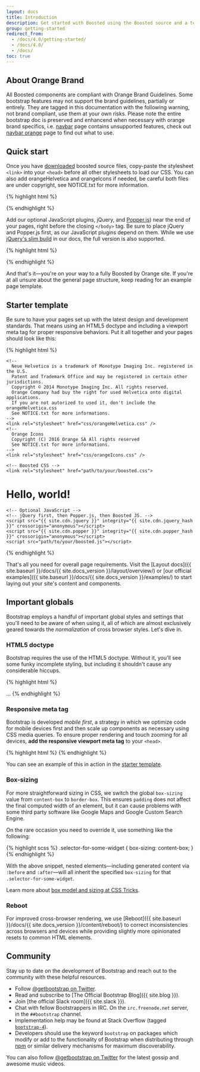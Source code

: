 ```yaml
---
layout: docs
title: Introduction
description: Get started with Boosted using the Boosted source and a template starter page.
group: getting-started
redirect_from:
  - /docs/4.0/getting-started/
  - /docs/4.0/
  - /docs/
toc: true
---
```


## About Orange Brand

All Boosted components are compliant with Orange Brand Guidelines. Some bootstrap features may not support the brand guidelines, partially or entirely. They are tagged in this documentation with the following <span class="sr-only">warning, not brand compliant</span><span class="icon-anti-spam" style="color: #dc3c14; font-size: 2rem" aria-hidden="true"></span>, use them at your own risks. Please note the entire bootstrap doc is preserved and enhancend when necessary with orange brand specifics, i.e. [navbar](../../components/navbar/) page contains unsupported features, check out [navbar orange](../../components/navbar-orange/) page to find out what to use.

## Quick start

Once you have [downloaded](../download/) boosted source files, copy-paste the stylesheet `<link>` into your `<head>` before all other stylesheets to load our CSS. You can also add orangeHelvetica and orangeIcons if needed, be careful both files are under copyright, see NOTICE.txt for more information.

{% highlight html %}
<!-- Copyright © 2014 Monotype Imaging Inc. All rights reserved -->
<link rel="stylesheet" href="path/to/your/orangeHelvetica.css">
<!-- Copyright © 2016 Orange SA. All rights reserved -->
<link rel="stylesheet" href="path/to/your/orangeIcons.css">
<link rel="stylesheet" href="path/to/your/boosted.css">
{% endhighlight %}

Add our optional JavaScript plugins, jQuery, and [Popper.js](https://github.com/FezVrasta/popper.js)) near the end of your pages, right before the closing `</body>` tag. Be sure to place jQuery and Popper.js first, as our JavaScript plugins depend on them. While we use [jQuery's slim build](https://blog.jquery.com/2016/06/09/jquery-3-0-final-released/) in our docs, the full version is also supported.

{% highlight html %}
<script src="{{ site.cdn.jquery }}" integrity="{{ site.cdn.jquery_hash }}" crossorigin="anonymous"></script>
<script src="{{ site.cdn.popper }}" integrity="{{ site.cdn.popper_hash }}" crossorigin="anonymous"></script>
<script src="path/to/your/boosted.js"></script>
{% endhighlight %}

And that's it—you're on your way to a fully Boosted by Orange site. If you're at all unsure about the general page structure, keep reading for an example page template.

## Starter template

Be sure to have your pages set up with the latest design and development standards. That means using an HTML5 doctype and including a viewport meta tag for proper responsive behaviors. Put it all together and your pages should look like this:

{% highlight html %}
<!DOCTYPE html>
<html lang="en">
  <head>
    <!-- Required meta tags -->
    <meta charset="utf-8">
    <meta name="viewport" content="width=device-width, initial-scale=1, shrink-to-fit=no">
    <meta http-equiv="x-ua-compatible" content="ie=edge">

    <!--
      Neue Helvetica is a trademark of Monotype Imaging Inc. registered in the U.S.
      Patent and Trademark Office and may be registered in certain other jurisdictions.
      Copyright © 2014 Monotype Imaging Inc. All rights reserved.
      Orange Company had buy the right for used Helvetica onto digital applications.
      If you are not autorized to used it, don't include the orangeHelvetica.css
      See NOTICE.txt for more informations.
    -->
    <link rel="stylesheet" href="css/orangeHelvetica.css" />
    <!--
      Orange Icons
      Copyright (C) 2016 Orange SA All rights reserved
      See NOTICE.txt for more informations.
    -->
    <link rel="stylesheet" href="css/orangeIcons.css" />

    <!-- Boosted CSS -->
    <link rel="stylesheet" href="path/to/your/boosted.css">
  </head>
  <body>
    <h1>Hello, world!</h1>

    <!-- Optional JavaScript -->
    <!-- jQuery first, then Popper.js, then Boosted JS. -->
    <script src="{{ site.cdn.jquery }}" integrity="{{ site.cdn.jquery_hash }}" crossorigin="anonymous"></script>
    <script src="{{ site.cdn.popper }}" integrity="{{ site.cdn.popper_hash }}" crossorigin="anonymous"></script>
    <script src="path/to/your/boosted.js"></script>
  </body>
</html>
{% endhighlight %}

That's all you need for overall page requirements. Visit the [Layout docs]({{ site.baseurl }}/docs/{{ site.docs_version }}/layout/overview/) or [our official examples]({{ site.baseurl }}/docs/{{ site.docs_version }}/examples/) to start laying out your site's content and components.

## Important globals

Bootstrap employs a handful of important global styles and settings that you'll need to be aware of when using it, all of which are almost exclusively geared towards the *normalization* of cross browser styles. Let's dive in.

### HTML5 doctype

Bootstrap requires the use of the HTML5 doctype. Without it, you'll see some funky incomplete styling, but including it shouldn't cause any considerable hiccups.

{% highlight html %}
<!DOCTYPE html>
<html lang="en">
  ...
</html>
{% endhighlight %}

### Responsive meta tag

Bootstrap is developed *mobile first*, a strategy in which we optimize code for mobile devices first and then scale up components as necessary using CSS media queries. To ensure proper rendering and touch zooming for all devices, **add the responsive viewport meta tag** to your `<head>`.

{% highlight html %}
<meta name="viewport" content="width=device-width, initial-scale=1, shrink-to-fit=no">
{% endhighlight %}

You can see an example of this in action in the [starter template](#starter-template).

### Box-sizing

For more straightforward sizing in CSS, we switch the global `box-sizing` value from `content-box` to `border-box`. This ensures `padding` does not affect the final computed width of an element, but it can cause problems with some third party software like Google Maps and Google Custom Search Engine.

On the rare occasion you need to override it, use something like the following:

{% highlight scss %}
.selector-for-some-widget {
  box-sizing: content-box;
}
{% endhighlight %}

With the above snippet, nested elements—including generated content via `:before` and `:after`—will all inherit the specified `box-sizing` for that `.selector-for-some-widget`.

Learn more about [box model and sizing at CSS Tricks](https://css-tricks.com/box-sizing/).

### Reboot

For improved cross-browser rendering, we use [Reboot]({{ site.baseurl }}/docs/{{ site.docs_version }}/content/reboot/) to correct inconsistencies across browsers and devices while providing slightly more opinionated resets to common HTML elements.

## Community

Stay up to date on the development of Bootstrap and reach out to the community with these helpful resources.

- Follow [@getbootstrap on Twitter](https://twitter.com/getbootstrap).
- Read and subscribe to [The Official Bootstrap Blog]({{ site.blog }}).
- Join [the official Slack room]({{ site.slack }}).
- Chat with fellow Bootstrappers in IRC. On the `irc.freenode.net` server, in the `##bootstrap` channel.
- Implementation help may be found at Stack Overflow (tagged [`bootstrap-4`](https://stackoverflow.com/questions/tagged/bootstrap-4)).
- Developers should use the keyword `bootstrap` on packages which modify or add to the functionality of Bootstrap when distributing through [npm](https://www.npmjs.com/browse/keyword/bootstrap) or similar delivery mechanisms for maximum discoverability.

You can also follow [@getbootstrap on Twitter](https://twitter.com/getbootstrap) for the latest gossip and awesome music videos.
